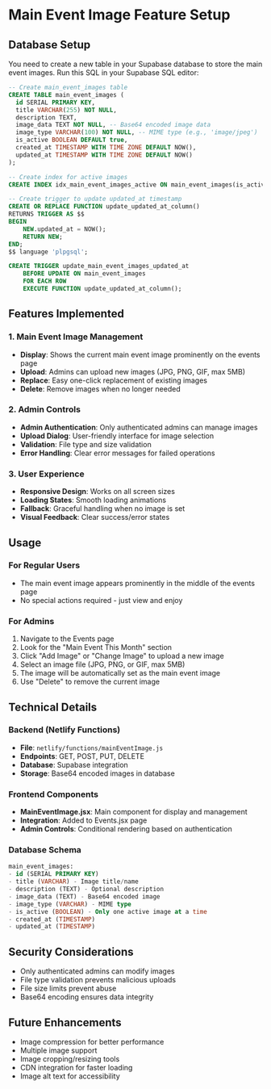 # Main Event Image Feature Setup

## Database Setup

You need to create a new table in your Supabase database to store the main event images. Run this SQL in your Supabase SQL editor:

```sql
-- Create main_event_images table
CREATE TABLE main_event_images (
  id SERIAL PRIMARY KEY,
  title VARCHAR(255) NOT NULL,
  description TEXT,
  image_data TEXT NOT NULL, -- Base64 encoded image data
  image_type VARCHAR(100) NOT NULL, -- MIME type (e.g., 'image/jpeg')
  is_active BOOLEAN DEFAULT true,
  created_at TIMESTAMP WITH TIME ZONE DEFAULT NOW(),
  updated_at TIMESTAMP WITH TIME ZONE DEFAULT NOW()
);

-- Create index for active images
CREATE INDEX idx_main_event_images_active ON main_event_images(is_active);

-- Create trigger to update updated_at timestamp
CREATE OR REPLACE FUNCTION update_updated_at_column()
RETURNS TRIGGER AS $$
BEGIN
    NEW.updated_at = NOW();
    RETURN NEW;
END;
$$ language 'plpgsql';

CREATE TRIGGER update_main_event_images_updated_at 
    BEFORE UPDATE ON main_event_images 
    FOR EACH ROW 
    EXECUTE FUNCTION update_updated_at_column();
```

## Features Implemented

### 1. Main Event Image Management
- **Display**: Shows the current main event image prominently on the events page
- **Upload**: Admins can upload new images (JPG, PNG, GIF, max 5MB)
- **Replace**: Easy one-click replacement of existing images
- **Delete**: Remove images when no longer needed

### 2. Admin Controls
- **Admin Authentication**: Only authenticated admins can manage images
- **Upload Dialog**: User-friendly interface for image selection
- **Validation**: File type and size validation
- **Error Handling**: Clear error messages for failed operations

### 3. User Experience
- **Responsive Design**: Works on all screen sizes
- **Loading States**: Smooth loading animations
- **Fallback**: Graceful handling when no image is set
- **Visual Feedback**: Clear success/error states

## Usage

### For Regular Users
- The main event image appears prominently in the middle of the events page
- No special actions required - just view and enjoy

### For Admins
1. Navigate to the Events page
2. Look for the "Main Event This Month" section
3. Click "Add Image" or "Change Image" to upload a new image
4. Select an image file (JPG, PNG, or GIF, max 5MB)
5. The image will be automatically set as the main event image
6. Use "Delete" to remove the current image

## Technical Details

### Backend (Netlify Functions)
- **File**: `netlify/functions/mainEventImage.js`
- **Endpoints**: GET, POST, PUT, DELETE
- **Database**: Supabase integration
- **Storage**: Base64 encoded images in database

### Frontend Components
- **MainEventImage.jsx**: Main component for display and management
- **Integration**: Added to Events.jsx page
- **Admin Controls**: Conditional rendering based on authentication

### Database Schema
```sql
main_event_images:
- id (SERIAL PRIMARY KEY)
- title (VARCHAR) - Image title/name
- description (TEXT) - Optional description
- image_data (TEXT) - Base64 encoded image
- image_type (VARCHAR) - MIME type
- is_active (BOOLEAN) - Only one active image at a time
- created_at (TIMESTAMP)
- updated_at (TIMESTAMP)
```

## Security Considerations
- Only authenticated admins can modify images
- File type validation prevents malicious uploads
- File size limits prevent abuse
- Base64 encoding ensures data integrity

## Future Enhancements
- Image compression for better performance
- Multiple image support
- Image cropping/resizing tools
- CDN integration for faster loading
- Image alt text for accessibility
